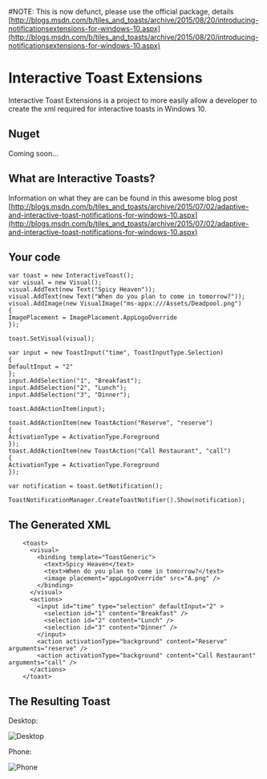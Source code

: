 #NOTE: This is now defunct, please use the official package, details [http://blogs.msdn.com/b/tiles_and_toasts/archive/2015/08/20/introducing-notificationsextensions-for-windows-10.aspx](http://blogs.msdn.com/b/tiles_and_toasts/archive/2015/08/20/introducing-notificationsextensions-for-windows-10.aspx)

# Interactive Toast Extensions

Interactive Toast Extensions is a project to more easily allow a developer to create the xml required for interactive toasts in Windows 10.

## Nuget
Coming soon...

## What are Interactive Toasts?
Information on what they are can be found in this awesome blog post [http://blogs.msdn.com/b/tiles_and_toasts/archive/2015/07/02/adaptive-and-interactive-toast-notifications-for-windows-10.aspx](http://blogs.msdn.com/b/tiles_and_toasts/archive/2015/07/02/adaptive-and-interactive-toast-notifications-for-windows-10.aspx)

## Your code
    var toast = new InteractiveToast();
    var visual = new Visual();
    visual.AddText(new Text("Spicy Heaven"));
    visual.AddText(new Text("When do you plan to come in tomorrow?"));
    visual.AddImage(new VisualImage("ms-appx:///Assets/Deadpool.png")
    {
    ImagePlacement = ImagePlacement.AppLogoOverride
    });
    
    toast.SetVisual(visual);
    
    var input = new ToastInput("time", ToastInputType.Selection)
    {
    DefaultInput = "2"
    };
    input.AddSelection("1", "Breakfast");
    input.AddSelection("2", "Lunch");
    input.AddSelection("3", "Dinner");
    
    toast.AddActionItem(input);
    
    toast.AddActionItem(new ToastAction("Reserve", "reserve")
    {
    ActivationType = ActivationType.Foreground
    });
    toast.AddActionItem(new ToastAction("Call Restaurant", "call")
    {
    ActivationType = ActivationType.Foreground
    });
    
    var notification = toast.GetNotification();
    
    ToastNotificationManager.CreateToastNotifier().Show(notification);

## The Generated XML
        <toast>
          <visual>
            <binding template="ToastGeneric">
              <text>Spicy Heaven</text>
              <text>When do you plan to come in tomorrow?</text>
              <image placement="appLogoOverride" src="A.png" />
            </binding>
          </visual>
          <actions>
            <input id="time" type="selection" defaultInput="2" >
              <selection id="1" content="Breakfast" />
              <selection id="2" content="Lunch" />
              <selection id="3" content="Dinner" />
            </input>
            <action activationType="background" content="Reserve" arguments="reserve" />
            <action activationType="background" content="Call Restaurant" arguments="call" />
          </actions>
        </toast>

## The Resulting Toast
Desktop:

![Desktop](http://wp7nugets.files.wordpress.com/2015/07/desktopnotification_thumb.png)

Phone:

![Phone](http://wp7nugets.files.wordpress.com/2015/07/phonenotification_thumb.png)

